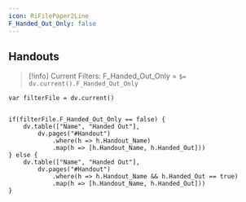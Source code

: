 ```yaml
---
icon: RiFilePaper2Line
F_Handed_Out_Only: false
---
```


## Handouts

>[!info] Current Filters: F_Handed_Out_Only = `$= dv.current().F_Handed_Out_Only`

```dataviewjs 
var filterFile = dv.current()


if(filterFile.F_Handed_Out_Only == false) {
	dv.table(["Name", "Handed Out"], 
		dv.pages("#Handout")
			.where(h => h.Handout_Name)
			.map(h => [h.Handout_Name, h.Handed_Out]))
} else {
	dv.table(["Name", "Handed Out"], 
		dv.pages("#Handout")
			.where(h => h.Handout_Name && h.Handed_Out == true)
			.map(h => [h.Handout_Name, h.Handed_Out]))
}

```